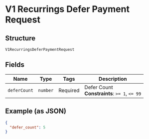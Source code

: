
# V1 Recurrings Defer Payment Request

## Structure

`V1RecurringsDeferPaymentRequest`

## Fields

| Name | Type | Tags | Description |
|  --- | --- | --- | --- |
| `deferCount` | `number` | Required | Defer Count<br>**Constraints**: `>= 1`, `<= 99` |

## Example (as JSON)

```json
{
  "defer_count": 5
}
```

